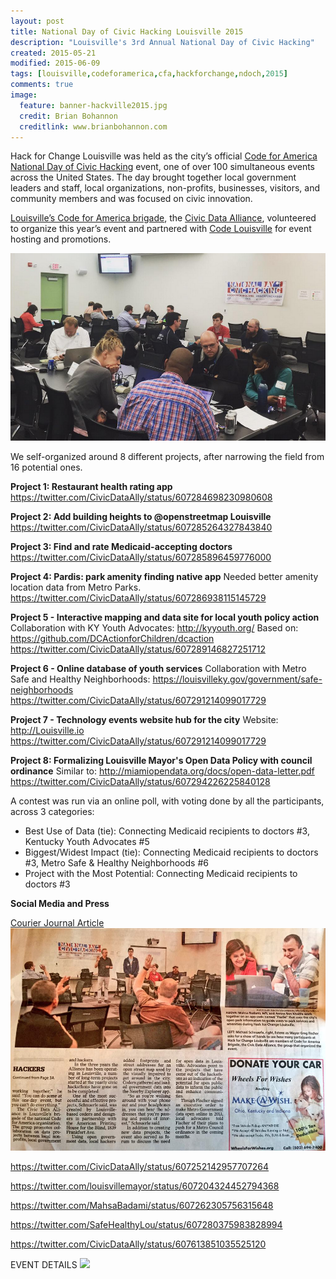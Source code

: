 ```yaml
---
layout: post
title: National Day of Civic Hacking Louisville 2015
description: "Louisville's 3rd Annual National Day of Civic Hacking"
created: 2015-05-21
modified: 2015-06-09
tags: [louisville,codeforamerica,cfa,hackforchange,ndoch,2015]
comments: true
image:
  feature: banner-hackville2015.jpg
  credit: Brian Bohannon
  creditlink: www.brianbohannon.com
---
```


Hack for Change Louisville was held as the city’s official [Code for America](http://www.codeforamerica.org/) [National Day of Civic Hacking](http://hackforchange.org/) event, one of over 100 simultaneous events across the United States. The day brought together local government leaders and staff, local organizations, non-profits, businesses, visitors, and community members and was focused on civic innovation.

[Louisville’s Code for America brigade](http://www.codeforamerica.org/brigade/Civic-Data-Alliance/), the [Civic Data Alliance](http://www.civicdataalliance.org/), volunteered to organize this year’s event and partnered with [Code Louisville](http://www.codelouisville.org/) for event hosting and promotions. 

[![Louisville mayor addressing crowd](/images/screenshot-hackville-mayor.png)](https://twitter.com/CityResearch/status/607204428635086848)

We self-organized around 8 different projects, after narrowing the field from 16 potential ones.

**Project 1: Restaurant health rating app**
https://twitter.com/CivicDataAlly/status/607284698230980608

**Project 2: Add building heights to @openstreetmap Louisville**
https://twitter.com/CivicDataAlly/status/607285264327843840

**Project 3: Find and rate Medicaid-accepting doctors**
https://twitter.com/CivicDataAlly/status/607285896459776000

**Project 4: Pardis: park amenity finding native app**
Needed better amenity location data from Metro Parks. 
https://twitter.com/CivicDataAlly/status/607286938115145729

**Project 5 - Interactive mapping and data site for local youth policy action**
Collaboration with KY Youth Advocates: http://kyyouth.org/
Based on: https://github.com/DCActionforChildren/dcaction
https://twitter.com/CivicDataAlly/status/607289146827251712

**Project 6 - Online database of youth services**
Collaboration with Metro Safe and Healthy Neighborhoods: https://louisvilleky.gov/government/safe-neighborhoods
https://twitter.com/CivicDataAlly/status/607291214099017729

**Project 7 - Technology events website hub for the city**
Website: http://Louisville.io 
https://twitter.com/CivicDataAlly/status/607291214099017729

**Project 8: Formalizing Louisville Mayor's Open Data Policy with council ordinance**
Similar to: http://miamiopendata.org/docs/open-data-letter.pdf
https://twitter.com/CivicDataAlly/status/607294226225840128


A contest was run via an online poll, with voting done by all the participants, across 3 categories:

- Best Use of Data (tie): Connecting Medicaid recipients to doctors #3, Kentucky Youth Advocates #5
- Biggest/Widest Impact (tie): Connecting Medicaid recipients to doctors #3, Metro Safe & Healthy Neighborhoods #6
- Project with the Most Potential: Connecting Medicaid recipients to doctors #3


**Social Media and Press**

[Courier Journal Article](http://www.courier-journal.com/story/news/local/2015/06/07/louisville-hackers-code-public-good/28666213/)
[![Louisville hackers code for public good](/images/screenshot-hackville-cj.png)](http://www.courier-journal.com/story/news/local/2015/06/07/louisville-hackers-code-public-good/28666213/)


https://twitter.com/CivicDataAlly/status/607252142957707264

https://twitter.com/louisvillemayor/status/607204324452794368

https://twitter.com/MahsaBadami/status/607262305756315648

https://twitter.com/SafeHealthyLou/status/607280375983828994

https://twitter.com/CivicDataAlly/status/607613851035525120

EVENT DETAILS <a href="http://www.meetup.com/Louisville-Civic-Data-Alliance/events/221681484/" target="new" ><img src="http://www.meetup.com/t/img/api/rbtn/2bbjrknflaj6iskbvg0hthmim2/rsvp_btn.png"></a>